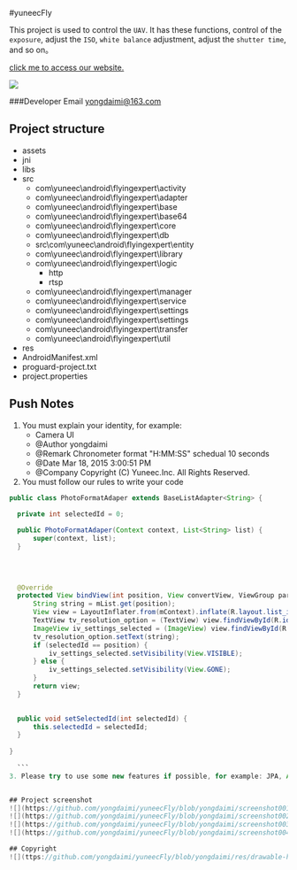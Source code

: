 #yuneecFly

This project is used to control the `UAV`. It has these functions, control of the `exposure`, adjust the `ISO`, `white balance` adjustment, adjust the `shutter time`, and so on。<br />

[click me to access our website.](http://www.yuneec.com) <br />

![](https://github.com/yongdaimi/yuneecFly/blob/yongdaimi/res/drawable-hdpi/logo.png)

###Developer Email
    yongdaimi@163.com


## Project structure
* assets
* jni
* libs
* src
  * com\yuneec\android\flyingexpert\activity
  * com\yuneec\android\flyingexpert\adapter
  * com\yuneec\android\flyingexpert\base
  * com\yuneec\android\flyingexpert\base64
  * com\yuneec\android\flyingexpert\core
  * com\yuneec\android\flyingexpert\db
  * src\com\yuneec\android\flyingexpert\entity
  * com\yuneec\android\flyingexpert\library
  * com\yuneec\android\flyingexpert\logic
    * http
    * rtsp
  * com\yuneec\android\flyingexpert\manager
  * com\yuneec\android\flyingexpert\service
  * com\yuneec\android\flyingexpert\settings
  * com\yuneec\android\flyingexpert\settings
  * com\yuneec\android\flyingexpert\transfer
  * com\yuneec\android\flyingexpert\util
* res
* AndroidManifest.xml
* proguard-project.txt
* project.properties

## Push Notes
1. You must explain your identity, for example: <br />
    * Camera UI
    * @Author yongdaimi
    * @Remark Chronometer format "H:MM:SS" schedual 10 seconds
    * @Date Mar 18, 2015  3:00:51 PM
    * @Company Copyright (C) Yuneec.Inc. All Rights Reserved.
2. You must follow our rules to write your code
  ```java
  public class PhotoFormatAdaper extends BaseListAdapter<String> {

	private int selectedId = 0;
	
	public PhotoFormatAdaper(Context context, List<String> list) {
		super(context, list);
	}

	
	
	
	@Override
	protected View bindView(int position, View convertView, ViewGroup parent) {
		String string = mList.get(position);
		View view = LayoutInflater.from(mContext).inflate(R.layout.list_item_settings_option, null);
		TextView tv_resolution_option = (TextView) view.findViewById(R.id.tv_settings_option);
		ImageView iv_settings_selected = (ImageView) view.findViewById(R.id.iv_settings_selected);
		tv_resolution_option.setText(string);
		if (selectedId == position) {
			iv_settings_selected.setVisibility(View.VISIBLE);
		} else {
			iv_settings_selected.setVisibility(View.GONE);
		}
		return view;
	}

	
	public void setSelectedId(int selectedId) {
		this.selectedId = selectedId;
	}
	
}
	
	```
3. Please try to use some new features if possible, for example: JPA, Annotation, SoftReference, concurrentHashMap, etc.


## Project screenshot
![](https://github.com/yongdaimi/yuneecFly/blob/yongdaimi/screenshot001.png)<br />
![](https://github.com/yongdaimi/yuneecFly/blob/yongdaimi/screenshot002.png)<br />
![](https://github.com/yongdaimi/yuneecFly/blob/yongdaimi/screenshot003.png)<br />
![](https://github.com/yongdaimi/yuneecFly/blob/yongdaimi/screenshot004.png)<br />

## Copyright
![](ttps://github.com/yongdaimi/yuneecFly/blob/yongdaimi/res/drawable-hdpi/company.png)
